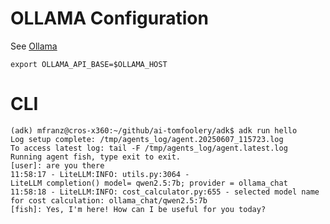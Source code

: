 # OLLAMA Configuration

See [Ollama](https://docs.litellm.ai/docs/providers/ollama)

```
export OLLAMA_API_BASE=$OLLAMA_HOST
```

# CLI
```
(adk) mfranz@cros-x360:~/github/ai-tomfoolery/adk$ adk run hello
Log setup complete: /tmp/agents_log/agent.20250607_115723.log
To access latest log: tail -F /tmp/agents_log/agent.latest.log
Running agent fish, type exit to exit.
[user]: are you there 
11:58:17 - LiteLLM:INFO: utils.py:3064 - 
LiteLLM completion() model= qwen2.5:7b; provider = ollama_chat
11:58:18 - LiteLLM:INFO: cost_calculator.py:655 - selected model name for cost calculation: ollama_chat/qwen2.5:7b
[fish]: Yes, I'm here! How can I be useful for you today?
```
